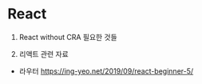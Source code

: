 # React

1. React without CRA
필요한 것들


2. 리액트 관련 자료
- 라우터 https://ing-yeo.net/2019/09/react-beginner-5/
